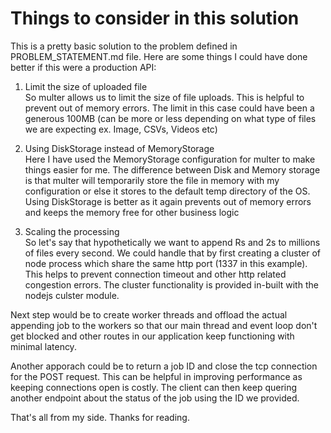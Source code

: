 # Things to consider in this solution

This is a pretty basic solution to the problem defined in PROBLEM_STATEMENT.md file. Here are some things I could have done better if this were a production API:

1. Limit the size of uploaded file\
So multer allows us to limit the size of file uploads. This is helpful to prevent out of memory errors. The limit in this case could have been a generous 100MB (can be more or less depending on what type of files we are expecting ex. Image, CSVs, Videos etc)

2. Using DiskStorage instead  of MemoryStorage\
Here I have used the MemoryStorage configuration for multer to make things easier for me. The difference between Disk and Memory storage is that multer will temporarily store the file in memory with my configuration or else it stores to the default temp directory of the OS. Using DiskStorage is better as it again prevents out of memory errors and keeps the memory free for other business logic

3. Scaling the processing\
So let's say that hypothetically we want to append Rs and 2s to millions of files every second. We could handle that by first creating a cluster of node process which share the same http port (1337 in this example). This helps to prevent connection timeout and other http related congestion errors. The cluster functionality is provided in-built with the nodejs culster module.

Next step would be to create worker threads and offload the actual appending job to the workers so that our main thread and event loop don't get blocked and other routes in our application keep functioning with minimal latency.

Another apporach could be to return a job ID and close the tcp connection for the POST request. This can be helpful in improving performance as keeping connections open is costly. The client can then keep quering another endpoint about the status of the job using the ID we provided.

That's all from my side. Thanks for reading.